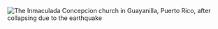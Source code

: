 ![The Inmaculada Concepcion church in Guayanilla, Puerto Rico, after collapsing due to the earthquake](https://cdn.cnn.com/cnnnext/dam/assets/200107144235-puerto-rico-earthquakejanuary-2020-exlarge-169.jpg)
